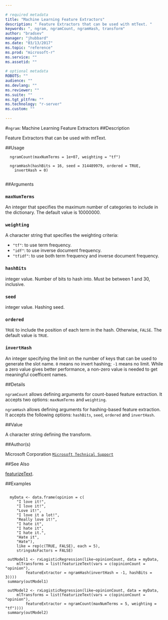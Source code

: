```yaml
--- 
 
# required metadata 
title: "Machine Learning Feature Extractors" 
description: " Feature Extractors that can be used with mtText. " 
keywords: ", ngram, ngramCount, ngramHash, transform" 
author: "bradsev" 
manager: "jhubbard" 
ms.date: "03/13/2017" 
ms.topic: "reference" 
ms.prod: "microsoft-r" 
ms.service: "" 
ms.assetid: "" 
 
# optional metadata 
ROBOTS: "" 
audience: "" 
ms.devlang: "" 
ms.reviewer: "" 
ms.suite: "" 
ms.tgt_pltfrm: "" 
ms.technology: "r-server" 
ms.custom: "" 
 
--- 
```

 
 
 
 
 
 
 #`ngram`: Machine Learning Feature Extractors 
 ##Description
 
Feature Extractors that can be used with mtText.
 
 
 ##Usage

```   
  ngramCount(maxNumTerms = 1e+07, weighting = "tf")
  
  ngramHash(hashBits = 16, seed = 314489979, ordered = TRUE,
    invertHash = 0)
 
```
 
 ##Arguments

   
  
 ### `maxNumTerms`
 An integer that specifies the maximum number of categories  to include in the dictionary. The default value is 10000000. 
  
  
  
 ### `weighting`
 A character string that specifies the weighting criteria:  
*   `"tf"`: to use term frequency.    
*   `"idf"`: to use inverse document frequency.   
*   `"tfidf"`: to use both term frequency and inverse document   frequency.   
 
  
  
  
 ### `hashBits`
 integer value. Number of bits to hash into. Must be between 1 and 30, inclusive. 
  
  
  
 ### `seed`
 integer value. Hashing seed. 
  
  
  
 ### `ordered`
 `TRUE` to include the position of each term in the  hash. Otherwise, `FALSE`. The default value is `TRUE`. 
  
  
  
 ### `invertHash`
 An integer specifying the limit on the number of keys  that can be used to generate the slot name. `0` means no invert  hashing; `-1` means no limit. While a zero value gives better  performance, a non-zero value is needed to get meaningful coefficent names. 
  
 
 
 ##Details
 
`ngramCount` allows defining arguments for count-based feature
extraction. It accepts two options: `maxNumTerms` and `weighting`.

`ngramHash` allows defining arguments for hashing-based feature
extraction.  It accepts the following options: `hashBits`, `seed`,
`ordered` and `invertHash`.
 
 
 ##Value
 
A character string defining the transform.
 
 ##Author(s)
 
Microsoft Corporation [`Microsoft Technical Support`](https://go.microsoft.com/fwlink/?LinkID=698556&clcid=0x409)

 
 
 ##See Also
 
[featurizeText](featurizeText.md).
   
 ##Examples

 ```
   
   myData <- data.frame(opinion = c(
      "I love it!",
      "I love it!",
      "Love it!",
      "I love it a lot!",
      "Really love it!",
      "I hate it",
      "I hate it",
      "I hate it.",
      "Hate it",
      "Hate"),
      like = rep(c(TRUE, FALSE), each = 5),
      stringsAsFactors = FALSE)
      
  outModel1 <- rxLogisticRegression(like~opinionCount, data = myData, 
      mlTransforms = list(featurizeText(vars = c(opinionCount = "opinion"), 
          featureExtractor = ngramHash(invertHash = -1, hashBits = 3)))) 
  summary(outModel1)   
         
  outModel2 <- rxLogisticRegression(like~opinionCount, data = myData, 
      mlTransforms = list(featurizeText(vars = c(opinionCount = "opinion"), 
          featureExtractor = ngramCount(maxNumTerms = 5, weighting = "tf"))))         
  summary(outModel2)
 
```
 
 
 
